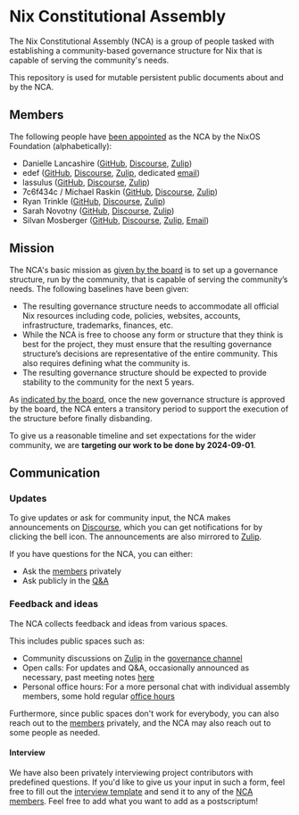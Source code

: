 # Nix Constitutional Assembly

The Nix Constitutional Assembly (NCA) is a group of people tasked with establishing a community-based governance structure for Nix that is capable of serving the community's needs.

This repository is used for mutable persistent public documents about and by the NCA.

## Members

The following people have [been appointed](https://discourse.nixos.org/t/nixos-foundation-board-constitutional-assembly-appointment/45504) as the NCA by the NixOS Foundation (alphabetically):

- Danielle Lancashire ([GitHub](https://github.com/endocrimes), [Discourse](https://discourse.nixos.org/u/endocrimes), [Zulip](https://nixpkgs.zulipchat.com/#user/714680))
- edef ([GitHub](https://github.com/edef1c/), [Discourse](https://discourse.nixos.org/u/edef), [Zulip](https://nixpkgs.zulipchat.com/#user/714928), dedicated [email](mailto:nca@edef.eu))
- lassulus ([GitHub](https://github.com/Lassulus), [Discourse](https://discourse.nixos.org/u/lassulus), [Zulip](https://nixpkgs.zulipchat.com/#user/714856))
- 7c6f434c / Michael Raskin ([GitHub](https://github.com/7c6f434c/), [Discourse](https://discourse.nixos.org/u/7c6f434c), [Zulip](https://nixpkgs.zulipchat.com/#user/715185))
- Ryan Trinkle ([GitHub](https://github.com/ryantrinkle), [Discourse](https://discourse.nixos.org/u/ryantrinkle), [Zulip](https://nixpkgs.zulipchat.com/#user/720132))
- Sarah Novotny ([GitHub](https://github.com/sarahnovotny), [Discourse](https://discourse.nixos.org/u/sarahnovotny), [Zulip](https://nixpkgs.zulipchat.com/#user/715272))
- Silvan Mosberger ([GitHub](https://github.com/infinisil/), [Discourse](https://discourse.nixos.org/u/Infinisil), [Zulip](https://nixpkgs.zulipchat.com/#user/714637), [Email](mailto:nca@infinisil.com))

## Mission

The NCA's basic mission as [given by the board](https://discourse.nixos.org/t/board-update-2-assembly-appointment-process/45048#assembly-mission-and-goal-6) is to set up a governance structure, run by the community, that is capable of serving the community’s needs.
The following baselines have been given:
- The resulting governance structure needs to accommodate all official Nix resources including code, policies, websites, accounts, infrastructure, trademarks, finances, etc.
- While the NCA is free to choose any form or structure that they think is best for the project, they must ensure that the resulting governance structure’s decisions are representative of the entire community.
  This also requires defining what the community is.
- The resulting governance structure should be expected to provide stability to the community for the next 5 years.

As [indicated by the board](https://discourse.nixos.org/t/board-update-2-assembly-appointment-process/45048#assembly-lifetime-7), once the new governance structure is approved by the board, the NCA enters a transitory period to support the execution of the structure before finally disbanding.

To give us a reasonable timeline and set expectations for the wider community, we are **targeting our work to be done by 2024-09-01**.

## Communication

### Updates

To give updates or ask for community input, the NCA makes announcements on [Discourse](https://discourse.nixos.org/c/announcements/constitutional-assembly/54), which you can get notifications for by clicking the bell icon.
The announcements are also mirrored to [Zulip](https://nixpkgs.zulipchat.com/#narrow/stream/437619-assembly-announcements).

If you have questions for the NCA, you can either:
- Ask the [members](#members) privately
- Ask publicly in the [Q&A](./qna.md)

### Feedback and ideas

The NCA collects feedback and ideas from various spaces.

This includes public spaces such as:
- Community discussions on [Zulip](./zulip/README.md) in the [governance channel](https://nixpkgs.zulipchat.com/#narrow/stream/435724-governance)
- Open calls: For updates and Q&A, occasionally announced as necessary, past meeting notes [here](./calls)
- Personal office hours: For a more personal chat with individual assembly members, some hold regular [office hours](./office-hours.md)

Furthermore, since public spaces don't work for everybody, you can also reach out to the [members](#members) privately, and the NCA may also reach out to some people as needed.

#### Interview

We have also been privately interviewing project contributors with predefined questions.
If you'd like to give us your input in such a form, feel free to fill out the [interview template](./interview-questions.md) and send it to any of the [NCA members](#members).
Feel free to add what you want to add as a postscriptum!
